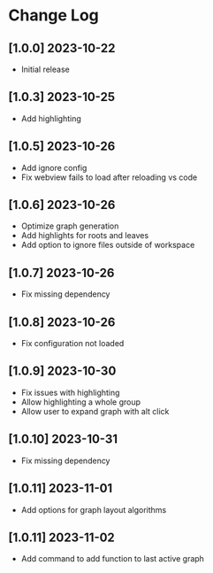 # Change Log

## [1.0.0] 2023-10-22

- Initial release

## [1.0.3] 2023-10-25

- Add highlighting

## [1.0.5] 2023-10-26

- Add ignore config
- Fix webview fails to load after reloading vs code

## [1.0.6] 2023-10-26

- Optimize graph generation
- Add highlights for roots and leaves
- Add option to ignore files outside of workspace

## [1.0.7] 2023-10-26

- Fix missing dependency

## [1.0.8] 2023-10-26

- Fix configuration not loaded

## [1.0.9] 2023-10-30

- Fix issues with highlighting
- Allow highlighting a whole group
- Allow user to expand graph with alt click

## [1.0.10] 2023-10-31

- Fix missing dependency

## [1.0.11] 2023-11-01

- Add options for graph layout algorithms

## [1.0.11] 2023-11-02

- Add command to add function to last active graph
